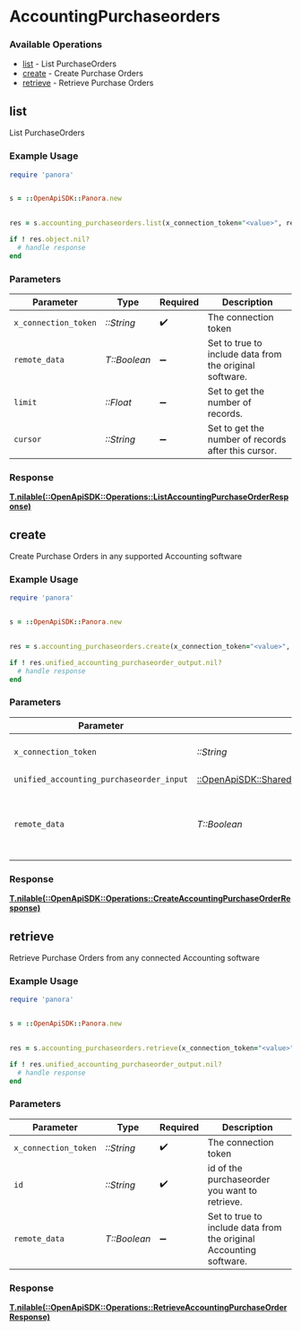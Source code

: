 # AccountingPurchaseorders


### Available Operations

* [list](#list) - List  PurchaseOrders
* [create](#create) - Create Purchase Orders
* [retrieve](#retrieve) - Retrieve Purchase Orders

## list

List  PurchaseOrders

### Example Usage

```ruby
require 'panora'


s = ::OpenApiSDK::Panora.new

    
res = s.accounting_purchaseorders.list(x_connection_token="<value>", remote_data=false, limit=7685.78, cursor="<value>")

if ! res.object.nil?
  # handle response
end

```

### Parameters

| Parameter                                               | Type                                                    | Required                                                | Description                                             |
| ------------------------------------------------------- | ------------------------------------------------------- | ------------------------------------------------------- | ------------------------------------------------------- |
| `x_connection_token`                                    | *::String*                                              | :heavy_check_mark:                                      | The connection token                                    |
| `remote_data`                                           | *T::Boolean*                                            | :heavy_minus_sign:                                      | Set to true to include data from the original software. |
| `limit`                                                 | *::Float*                                               | :heavy_minus_sign:                                      | Set to get the number of records.                       |
| `cursor`                                                | *::String*                                              | :heavy_minus_sign:                                      | Set to get the number of records after this cursor.     |


### Response

**[T.nilable(::OpenApiSDK::Operations::ListAccountingPurchaseOrderResponse)](../../models/operations/listaccountingpurchaseorderresponse.md)**


## create

Create Purchase Orders in any supported Accounting software

### Example Usage

```ruby
require 'panora'


s = ::OpenApiSDK::Panora.new

    
res = s.accounting_purchaseorders.create(x_connection_token="<value>", unified_accounting_purchaseorder_input=::OpenApiSDK::Shared::UnifiedAccountingPurchaseorderInput.new(), remote_data=false)

if ! res.unified_accounting_purchaseorder_output.nil?
  # handle response
end

```

### Parameters

| Parameter                                                                                                               | Type                                                                                                                    | Required                                                                                                                | Description                                                                                                             |
| ----------------------------------------------------------------------------------------------------------------------- | ----------------------------------------------------------------------------------------------------------------------- | ----------------------------------------------------------------------------------------------------------------------- | ----------------------------------------------------------------------------------------------------------------------- |
| `x_connection_token`                                                                                                    | *::String*                                                                                                              | :heavy_check_mark:                                                                                                      | The connection token                                                                                                    |
| `unified_accounting_purchaseorder_input`                                                                                | [::OpenApiSDK::Shared::UnifiedAccountingPurchaseorderInput](../../models/shared/unifiedaccountingpurchaseorderinput.md) | :heavy_check_mark:                                                                                                      | N/A                                                                                                                     |
| `remote_data`                                                                                                           | *T::Boolean*                                                                                                            | :heavy_minus_sign:                                                                                                      | Set to true to include data from the original Accounting software.                                                      |


### Response

**[T.nilable(::OpenApiSDK::Operations::CreateAccountingPurchaseOrderResponse)](../../models/operations/createaccountingpurchaseorderresponse.md)**


## retrieve

Retrieve Purchase Orders from any connected Accounting software

### Example Usage

```ruby
require 'panora'


s = ::OpenApiSDK::Panora.new

    
res = s.accounting_purchaseorders.retrieve(x_connection_token="<value>", id="<value>", remote_data=false)

if ! res.unified_accounting_purchaseorder_output.nil?
  # handle response
end

```

### Parameters

| Parameter                                                          | Type                                                               | Required                                                           | Description                                                        |
| ------------------------------------------------------------------ | ------------------------------------------------------------------ | ------------------------------------------------------------------ | ------------------------------------------------------------------ |
| `x_connection_token`                                               | *::String*                                                         | :heavy_check_mark:                                                 | The connection token                                               |
| `id`                                                               | *::String*                                                         | :heavy_check_mark:                                                 | id of the purchaseorder you want to retrieve.                      |
| `remote_data`                                                      | *T::Boolean*                                                       | :heavy_minus_sign:                                                 | Set to true to include data from the original Accounting software. |


### Response

**[T.nilable(::OpenApiSDK::Operations::RetrieveAccountingPurchaseOrderResponse)](../../models/operations/retrieveaccountingpurchaseorderresponse.md)**

